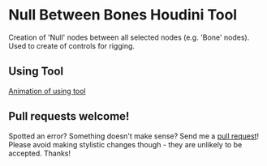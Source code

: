 # Null Between Bones Houdini Tool
Creation of 'Null' nodes between all selected nodes (e.g. 'Bone' nodes).
Used to create of controls for rigging.
## Using Tool
[Animation of using tool](https://gfycat.com/SilentClearCavy)
## Pull requests welcome!
Spotted an error? Something doesn't make sense? Send me a [pull request](https://github.com/Kuchavo/Null-Between-Bones-Houdini-Tool/pulls)! Please avoid making stylistic changes though - they are unlikely to be accepted. Thanks!

